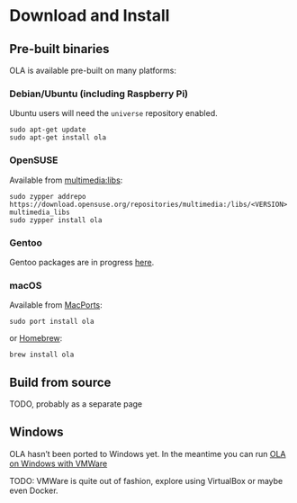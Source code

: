 Download and Install
====================

Pre-built binaries
------------------

OLA is available pre-built on many platforms:

### Debian/Ubuntu (including Raspberry Pi)

Ubuntu users will need the `universe` repository enabled.

    sudo apt-get update
    sudo apt-get install ola

### OpenSUSE

Available from [multimedia:libs](https://build.opensuse.org/package/show/multimedia:libs/ola):

    sudo zypper addrepo https://download.opensuse.org/repositories/multimedia:/libs/<VERSION> multimedia_libs
    sudo zypper install ola

### Gentoo

Gentoo packages are in progress [here](https://github.com/gentoo/gentoo/pull/15017).

### macOS

Available from [MacPorts](https://ports.macports.org/port/ola/summary):

    sudo port install ola

or [Homebrew](https://formulae.brew.sh/formula/ola#default):

    brew install ola

Build from source
-----------------

TODO, probably as a separate page

Windows
-------

OLA hasn’t been ported to Windows yet. In the meantime you can run
[OLA on Windows with VMWare](https://www.openlighting.org/ola/tutorials/ola-on-windows-via-vmware/)

TODO: VMWare is quite out of fashion, explore using VirtualBox or maybe even Docker.
